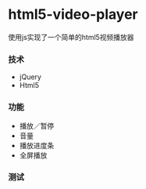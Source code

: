 # html5-video-player

使用js实现了一个简单的html5视频播放器

### 技术

* jQuery
* Html5

### 功能

* 播放／暂停
* 音量
* 播放进度条
* 全屏播放


### 测试
